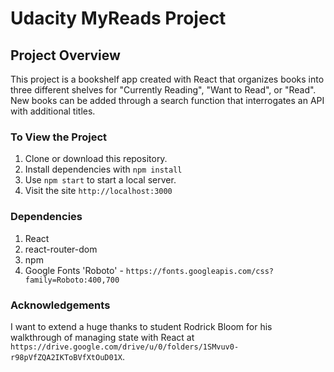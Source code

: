 # Udacity MyReads Project

## Project Overview

This project is a bookshelf app created with React that organizes books into three different shelves for "Currently Reading", "Want to Read", or "Read". New books can be added through a search function that interrogates an API with additional titles.

### To View the Project

1. Clone or download this repository.
2. Install dependencies with `npm install`
3. Use `npm start` to start a local server.
4. Visit the site `http://localhost:3000`

### Dependencies

1. React
2. react-router-dom
3. npm
4. Google Fonts 'Roboto' - `https://fonts.googleapis.com/css?family=Roboto:400,700`

### Acknowledgements

I want to extend a huge thanks to student Rodrick Bloom for his walkthrough of managing state with React at `https://drive.google.com/drive/u/0/folders/1SMvuv0-r98pVfZQA2IKToBVfXtOuD01X`.
